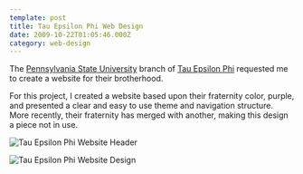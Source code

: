 ```yaml
---
template: post
title: Tau Epsilon Phi Web Design
date: 2009-10-22T01:05:46.000Z
category: web-design
---
```

The [Pennsylvania State University](http://www.psu.edu/) branch of [Tau Epsilon Phi](http://www.tephq.org/) requested me to create a website for their brotherhood.

For this project, I created a website based upon their fraternity color, purple, and presented a clear and easy to use theme and navigation structure. More recently, their fraternity has merged with another, making this design a piece not in use.

![Tau Epsilon Phi Website Header](https://cdn.fay.io/images/2009/tau-epsilon-phi-website-banner.jpg)

![Tau Epsilon Phi Website Design](https://cdn.fay.io/images/2009/tau-epsilon-phi-website-design.jpg)
